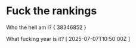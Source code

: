 # Fuck the rankings

Who the hell am I?
{ 38346852 }

What fucking year is it?
[ 2025-07-07T10:50:00Z ]

